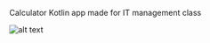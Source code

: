 Calculator Kotlin app made for IT management class

![alt text](https://github.com/KamilBartocha/Math_WMS_courses/blob/master/IT_system_managment/Calculator/calc_screen.png)
